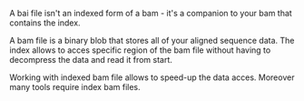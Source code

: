A bai file isn't an indexed form of a bam - it's a companion to your bam that contains the index.

A bam file is a binary blob that stores all of your aligned sequence data. The index allows to acces specific region of the bam file without having to decompress the data and read it from start. 


Working with indexed bam file allows to speed-up the data acces. Moreover many tools require index bam files.  
